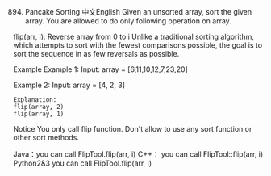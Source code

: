 894. Pancake Sorting
中文English
Given an unsorted array, sort the given array. You are allowed to do only following operation on array.

flip(arr, i): Reverse array from 0 to i 
Unlike a traditional sorting algorithm, which attempts to sort with the fewest comparisons possible, the goal is to sort the sequence in as few reversals as possible.

Example
Example 1:
	Input: array = [6,11,10,12,7,23,20]

Example 2:
	Input: array = [4, 2, 3]

	Explanation:
	flip(array, 2)
	flip(array, 1)
	
Notice
You only call flip function.
Don't allow to use any sort function or other sort methods.

Java：you can call FlipTool.flip(arr, i)
C++： you can call FlipTool::flip(arr, i)
Python2&3 you can call FlipTool.flip(arr, i)

